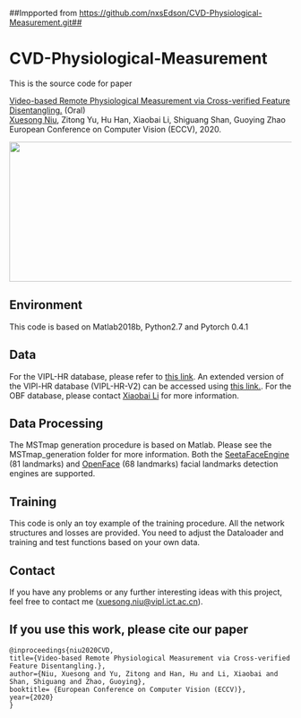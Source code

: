 ##Impported from https://github.com/nxsEdson/CVD-Physiological-Measurement.git##

# CVD-Physiological-Measurement

This is the source code for paper

[Video-based Remote Physiological Measurement via Cross-verified Feature Disentangling.](https://arxiv.org/abs/2007.08213) (Oral) </br>
[Xuesong Niu](https://nxsedson.github.io/), Zitong Yu, Hu Han, Xiaobai Li, Shiguang Shan, Guoying Zhao </br>
European Conference on Computer Vision (ECCV), 2020. </br>

<img src="./pipeline.png" width = "600px" height = "250px" align=center />

## Environment

This code is based on Matlab2018b, Python2.7 and Pytorch 0.4.1

## Data

For the VIPL-HR database, please refer to [this link](https://vipl.ict.ac.cn/view_database.php?id=15). An extended version of the VIPl-HR database (VIPL-HR-V2) can be accessed using [this link.](https://vipl.ict.ac.cn/view_database.php?id=17). For the OBF database, please contact [Xiaobai Li](https://www.oulu.fi/university/researcher/xiaobai-li) for more information.

## Data Processing 
The MSTmap generation procedure is based on Matlab. Please see the MSTmap_generation folder for more information. Both the [SeetaFaceEngine](https://github.com/seetaface/SeetaFaceEngine) (81 landmarks) and [OpenFace](https://github.com/TadasBaltrusaitis/OpenFace) (68 landmarks) facial landmarks detection engines are supported.

## Training
This code is only an toy example of the training procedure. All the network structures and losses are provided. You need to adjust the Dataloader and training and test functions based on your own data.

## Contact
If you have any problems or any further interesting ideas with this project, feel free to contact me (xuesong.niu@vipl.ict.ac.cn).

## If you use this work, please cite our paper

    @inproceedings{niu2020CVD,
    title={Video-based Remote Physiological Measurement via Cross-verified Feature Disentangling.},
    author={Niu, Xuesong and Yu, Zitong and Han, Hu and Li, Xiaobai and Shan, Shiguang and Zhao, Guoying},
    booktitle= {European Conference on Computer Vision (ECCV)},
    year={2020}
    }
